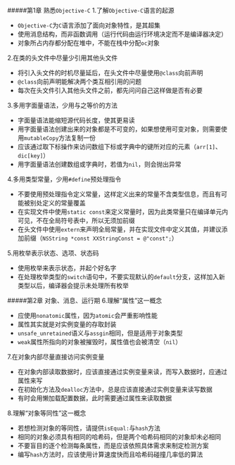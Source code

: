 #####第1章 熟悉`Objective-C`
1.了解`Objective-C`语言的起源  

* `Objective-C`为`C`语言添加了面向对象特性，是其超集  
* 使用消息结构，而非函数调用（运行代码由运行环境决定而不是编译器决定）  
* 对象所占内存都分配在堆中，不能在栈中分配`oc`对象 
 
2.在类的头文件中尽量少引用其他头文件

* 将引入头文件的时机尽量延后，在头文件中尽量使用`@class`向前声明  
* `@class`向前声明能解决两个类互相引用的问题  
* 每次在头文件引入其他头文件之前，都先问问自己这样做是否有必要  

3.多用字面量语法，少用与之等价的方法

* 字面量语法能缩短源代码长度，使其更易读  
* 用字面量语法创建出来的对象都是不可变的，如果想使用可变对象，则需要使用`mutableCopy`方法复制一份  
* 应该通过取下标操作来访问数组下标或字典中的键所对应的元素（`arr[1]`、`dic[key]`）  
* 用字面量语法创建数组或字典时，若值为`nil`，则会抛出异常  

4.多用类型常量，少用`#define`预处理指令

* 不要使用预处理指令定义常量，这样定义出来的常量不含类型信息，而且有可能被别处定义的常量覆盖  
* 在实现文件中使用`static const`来定义常量时，因为此类常量只在编译单元内可见，不在全局符号表中，所以无须加前缀
* 在头文件中使用`extern`来声明全局常量，并在实现文件中定义其值，并建议添加前缀（`NSString *const XXStringConst = @"const";`）

5.用枚举表示状态、选项、状态码

* 使用枚举来表示状态，并起个好名字
* 在处理枚举类型的`switch`语句中，不要实现默认的`default`分支，这样加入新类型以后，编译器会提示未处理所有枚举

#####第2章 对象、消息、运行期
6.理解“属性”这一概念

* 应使用`nonatomic`属性，因为`atomic`会严重影响性能
* 属性其实就是对实例变量的存取封装
* `unsafe_unretained`语义与`assgin`相同，但是适用于对象类型
* `weak`属性所指向的对象被摧毁时，属性值也会被清空（`nil`）

7.在对象内部尽量直接访问实例变量

* 在对象内部读取数据时，应该直接通过实例变量来读，而写入数据时，应通过属性来写
* 在初始化方法及`dealloc`方法中，总是应该直接通过实例变量来读写数据
* 有时会用懒加载配置数据，此时需要通过属性来读取数据

8.理解“对象等同性”这一概念

* 若想检测对象的等同性，请提供`isEqual:`与`hash`方法
* 相同的对象必须具有相同的哈希码，但是两个哈希码相同的对象却未必相同
* 不要盲目的逐个检测每条属性，而是应该依照具体需求来制定检测方案
* 编写`hash`方法时，应该使用计算速度快而且哈希码碰撞几率低的算法
